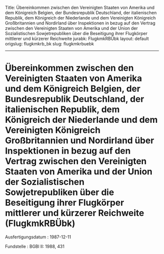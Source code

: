 Title: Übereinkommen zwischen den Vereinigten Staaten von Amerika und dem Königreich
  Belgien, der Bundesrepublik Deutschland, der italienischen Republik, dem Königreich
  der Niederlande und dem Vereinigten Königreich Großbritannien und Nordirland über
  Inspektionen in bezug auf den Vertrag zwischen den Vereinigten Staaten von Amerika
  und der Union der Sozialistischen Sowjetrepubliken über die Beseitigung ihrer Flugkörper
  mittlerer und kürzerer Reichweite
jurabk: FlugkmkRBÜbk
layout: default
origslug: flugkmkrb_bk
slug: flugkmkrbuebk

---

# Übereinkommen zwischen den Vereinigten Staaten von Amerika und dem Königreich Belgien, der Bundesrepublik Deutschland, der italienischen Republik, dem Königreich der Niederlande und dem Vereinigten Königreich Großbritannien und Nordirland über Inspektionen in bezug auf den Vertrag zwischen den Vereinigten Staaten von Amerika und der Union der Sozialistischen Sowjetrepubliken über die Beseitigung ihrer Flugkörper mittlerer und kürzerer Reichweite (FlugkmkRBÜbk)

Ausfertigungsdatum
:   1987-12-11

Fundstelle
:   BGBl II: 1988, 431

